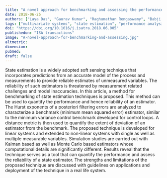 ```yaml
---
title: "A novel approach for benchmarking and assessing the performance of state estimators"
date: 2018-06-25
authors: ["Laya Das", "Gaurav Kumar", "Raghunathan Rengaswamy", "Babji Srinivasan"]
tags: ["multivariate systems", "state estimation", "performance analysis"]
doi: "https://doi.org/10.1016/j.isatra.2018.06.005"
publishedon: "ISA transactions"
image: "A-novel-approach-for-benchmarking-and-assessing.jpg"
altmetric: 
dimension: 
pubmed:
draft: false
---
```


State estimation is a widely adopted soft sensing technique that incorporates predictions from an accurate model of the process and measurements to provide reliable estimates of unmeasured variables. The reliability of such estimators is threatened by measurement related challenges and model inaccuracies. In this article, a method for benchmarking of state estimation techniques is proposed. This method can be used to quantify the performance and hence reliability of an estimator. The Hurst exponents of a posteriori filtering errors are analyzed to characterize a benchmark (minimum mean squared error) estimator, similar to the minimum variance control benchmark developed for control loops. A distance metric is then used to quantify the extent of deviation of an estimator from the benchmark. The proposed technique is developed for linear systems and extended to non-linear systems with single as well as multiple measurable variables. Simulation studies are carried out with Kalman based as well as Monte Carlo based estimators whose computational details are significantly different. Results reveal that the technique serves as a tool that can quantify the performance and assess the reliability of a state estimator. The strengths and limitations of the proposed technique are discussed with guidelines on applications and deployment of the technique in a real life system.